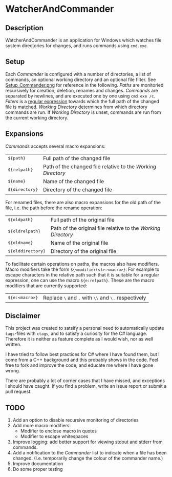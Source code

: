 # WatcherAndCommander

## Description
WatcherAndCommander is an application for Windows which watches file system
directories for changes, and runs commands using `cmd.exe`.

## Setup
Each *Commander* is configured with a number of directories, a list of
commands, an optional working directory and an optional file filter. See
[Setup_Commander.png][setup commander] for reference in the following.
*Paths* are monitoried recursively for creation, deletion, renames and
changes. *Commands* are separated by newlines, and are executed one by one
using `cmd.exe /c`. *Filters* is a [regular expression] towards which the full
path of the changed file is matched. *Working Directory* determines from
which directory commands are run. If *Working Directory* is unset, commands
are run from the current working directory.

## Expansions
*Commands* accepts several macro expansions:

<table>
<tr><td><tt>${path}</tt></td><td>Full path of the changed file</td></tr>
<tr><td><tt>${relpath}</tt></td><td>Path of the changed file relative to the <em>Working Directory</em></td></tr>
<tr><td><tt>${name}</tt></td><td>Name of the changed file</td></tr>
<tr><td><tt>${directory}</tt></td><td>Directory of the changed file</td></tr>
</table>

For renamed files, there are also macro expansions for the old path of the file,
i.e. the path before the rename operation:

<table>
<tr><td><tt>${oldpath}</tt></td><td>Full path of the original file</td></tr>
<tr><td><tt>${oldrelpath}</tt></td><td>Path of the original file relative to the <em>Working Directory</em></td></tr>
<tr><td><tt>${oldname}</tt></td><td>Name of the original file</td></tr>
<tr><td><tt>${olddirectory}</tt></td><td>Directory of the original file</td></tr>
</table>

To facilitate certain operations on paths, the macros also have modifiers.
Macro modifiers take the form `${<modifier(s)>:<macro>}`. For example to
escape characters in the relative path such that it is suitable for a regular
expression, one can use the macro `${e:relpath}`. These are the macro
modifiers that are currently supported:

<table>
<tr><td><tt>${e:&lt;macro&gt;}</tt></td><td>Replace <tt>\</tt> and <tt>.</tt> with <tt>\\</tt> and <tt>\.</tt> respectively</td></tr>
</table>

## Disclaimer
This project was created to satsify a personal need to automatically update
`tags`-files with `ctags`, and to satisfy a curiosity for the C# language.
Therefore it is neither as feature complete as I would wish, nor as well
written.

I have tried to follow best practices for C# where I have found them, but I
come from a C++ background and this probably shows in the code. Feel free to
fork and improve the code, and educate me where I have gone wrong.

There are probably a lot of corner cases that I have missed, and exceptions I
should have caught. If you find a problem, write an issue report or submit a
pull request.

## TODO
1. Add an option to disable recursive monitoring of directories
2. Add more macro modifiers:
   * Modifier to enclose macro in quotes
   * Modifier to escape whitespaces 
3. Improve logging: add better support for viewing stdout and stderr from
   commands.
4. Add a notification to the *Commander* list to indicate when a file has
   been changed. (I.e. temporarily change the colour of the commander name.)
5. Improve documentation
6. Do some proper testing


[regular expression]: http://msdn.microsoft.com/en-us/library/az24scfc.aspx
[setup commander]: https://github.com/spiiph/WatcherAndCommander/blob/master/Setup_Commander.png
